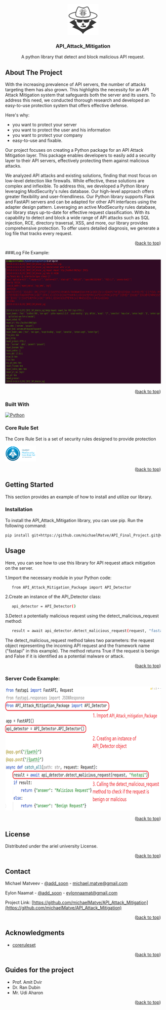 

<!-- PROJECT LOGO -->
<br />
<div align="center">
  <a href="https://github.com/michaelMatve/API_Attack_Mitigation">
    <img src="images/api_logo_trans_back.png" alt="Logo" width="100" height="100">
  </a>

  <h3 align="center">API_Attack_Mitigation</h3>

  <p align="center">
    A python library that detect and block malicious API request.
    <br />
 </p>
</div>




<!-- ABOUT THE PROJECT -->
## About The Project

With the increasing prevalence of API servers, the number of attacks targeting them has also grown. This highlights the necessity for an API Attack Mitigation system that safeguards both the server and its users. To address this need, we conducted thorough research and developed an easy-to-use protection system that offers effective defense.

Here's why:
* you want to protect your server
* you want to protect the user and his information
* you want to protect your company
* easy-to-use and fixable.

Our project focuses on creating a Python package for an API Attack Mitigation layer. This package enables developers to easily add a security layer to their API servers, effectively protecting them against malicious attacks. 


We analyzed API attacks and existing solutions, finding that most focus on low-level detection like firewalls. While effective, these solutions are complex and inflexible. To address this, we developed a Python library leveraging ModSecurity's rules database. Our high-level approach offers greater flexibility and user-friendliness.
Our Python library supports Flask and FastAPI servers and can be adapted for other API interfaces using the adapter design pattern. Leveraging an active ModSecurity rules database, our library stays up-to-date for effective request classification.
With its capability to detect and block a wide range of API attacks such as SQL injection, RCE, directory traversal, XSS, and more, our library provides comprehensive protection. To offer users detailed diagnosis, we generate a log file that tracks every request.
<p align="right">(<a href="#readme-top">back to top</a>)</p>


###Log File Example:


  <a href="https://github.com/michaelMatve/API_Attack_Mitigation">
    <img src="images/log_example.png" alt="log_code" width="800" height="400">
  </a>
<p align="right">(<a href="#readme-top">back to top</a>)</p>



### Built With

<a href="https://www.python.org/">
  <img src="https://www.python.org/static/img/python-logo.png" alt="Python" height="24">
</a>

### Core Rule Set

The Core Rule Set is a set of security rules designed to provide protection

<a href="https://coreruleset.org/installation/">
  <img src="https://raw.githubusercontent.com/michaelMatve/API_Attack_Mitigation/main/images/mod_logo.png" alt="Core Rule Set" height="50">
</a>

<p align="right">(<a href="#readme-top">back to top</a>)</p>



<!-- GETTING STARTED -->
## Getting Started

This section provides an example of how to install and utilize our library.

### Installation

To install the API_Attack_Mitigation library, you can use pip. Run the following command:
   ```sh
   pip install git+https://github.com/michaelMatve/API_Final_Project.git@v0.0.5
   ```
## Usage

Here, you can see how to use this library for API request attack mitigation on the server.

1.Import the necessary module in your Python code:
```sh
   from API_Attack_Mitigation_Package import API_Detector
```
2.Create an instance of the API_Detector class:
```sh
   api_detector = API_Detector()
```
3.Detect a potentially malicious request using the detect_malicious_request method:
```sh
   result = await api_detector.detect_malicious_request(request, "fastapi")
```
The detect_malicious_request method takes two parameters: the request object representing the incoming API request and the framework name ("fastapi" in this example). The method returns True if the request is benign and False if it is identified as a potential malware or attack.
<p align="right">(<a href="#readme-top">back to top</a>)</p>

### Server Code Example:


  <a href="https://github.com/michaelMatve/API_Attack_Mitigation">
    <img src="images/code_example.png" alt="server_code" width="600" height="400">
  </a>
<p align="right">(<a href="#readme-top">back to top</a>)</p>



<!-- LICENSE -->
## License

Distributed under the ariel university License.

<p align="right">(<a href="#readme-top">back to top</a>)</p>



<!-- CONTACT -->
## Contact

Michael Matveev - [@add_soon]() - michael.matve@gmail.com

Eylon Naamat - [@add_soon]() - eylonnaamat@gmail.com

Project Link: [https://github.com/michaelMatve/API_Attack_Mitigation](https://github.com/michaelMatve/API_Attack_Mitigation)

<p align="right">(<a href="#readme-top">back to top</a>)</p>



<!-- ACKNOWLEDGMENTS -->
## Acknowledgments

* [coreruleset](https://coreruleset.org/installation/)

<p align="right">(<a href="#readme-top">back to top</a>)</p>

## Guides for the project

* Prof. Amit Dvir
* Dr. Ran Dubin
* Mr. Udi Aharon
<p align="right">(<a href="#readme-top">back to top</a>)</p>

